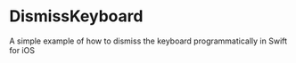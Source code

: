 # DismissKeyboard
A simple example of how to dismiss the keyboard programmatically in Swift for iOS
